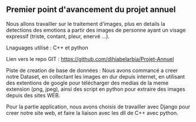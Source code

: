 ## Premier point d'avancement du projet annuel

Nous allons travailler sur le traitement d'images, plus en details la detections des emotions a partir des images de personne ayant un visage expressif (triste, contant, pleur, enervé ...).

Lnaguages utilisé : C++ et python

Lien vers le repo GIT : https://github.com/dihiabelarbia/Projet-Annuel

Piste de creation de base de données : Nous avons commancé a creer notre Dataset, en collectant les images en dur depuis internet, en utilisant des extentions de google pour télécharger des medias de la meme extension (png, jpeg), ainsi des script en python pour extraire des images depuis des sites WEB.

Pour la partie application, nous avons choisis de travailler avec Django pour creer notre site web, et faire la liaison avec les dll de C++ avec python.



